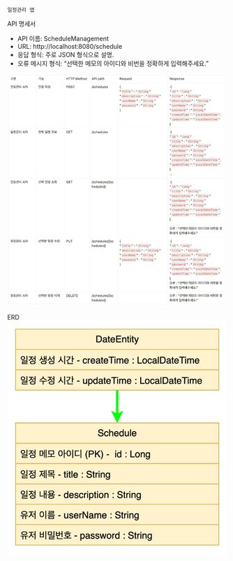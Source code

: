     일정관리 앱

API 명세서
- API 이름: ScheduleManagement
- URL: http://localhost:8080/schedule
- 응답 형식: 주로 JSON 형식으로 설명.
- 오류 메시지 형식: “선택한 메모의 아이디와 비번을 정확하게 입력해주세요.”

![API](https://github.com/Byeongsu-cmd/schedule-management/blob/main/%EC%8A%A4%ED%81%AC%EB%A6%B0%EC%83%B7%202025-08-01%20%EC%98%A4%ED%9B%84%204.13.48.png?raw=true)

ERD
![img_1.png](img_1.png)